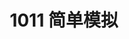 ---
aliases: []
created: 2021-02-04 16:02:14+08:00
date created: 2023-07-05T11:13:20+08:00
date modified: 2024-01-13T19:21:07+08:00
dg-publish: true
tags: []
title: 1011 简单模拟
updated: 2021-02-04 16:02:28+08:00
---